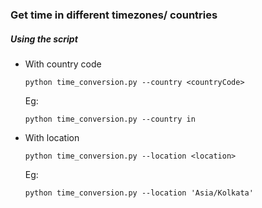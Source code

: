 ### Get time in different timezones/ countries

##### Using the script

- With country code

  ```
  python time_conversion.py --country <countryCode>
  ```

  Eg:

  ```
  python time_conversion.py --country in
  ```

- With location
  ```
  python time_conversion.py --location <location>
  ```
  Eg:
  ```
  python time_conversion.py --location 'Asia/Kolkata'
  ```
